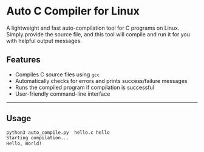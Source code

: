 # Auto C Compiler for Linux

A lightweight and fast auto-compilation tool for C programs on Linux. Simply provide the source file, and this tool will compile and run it for you with helpful output messages.

## Features

- Compiles C source files using `gcc`
- Automatically checks for errors and prints success/failure messages
- Runs the compiled program if compilation is successful
- User-friendly command-line interface

---

## Usage

```bash
python3 auto_compile.py  hello.c hello
Starting compilation...
Hello, World!
```




